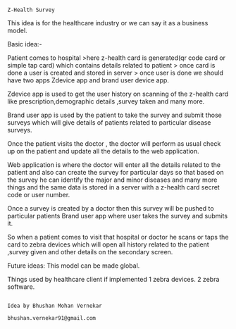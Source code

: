                                                                                      Z-Health Survey

This idea is for the healthcare industry or we can say it as a business model.

Basic idea:-

Patient comes to hospital >here z-health card is generated(qr code card or simple tap card) which contains details related to
patient > once card is done a user is created and stored in server > once user is done we should have two apps Zdevice app and brand user device app.

Zdevice app is used to get the user history on scanning of the z-health card like prescription,demographic details ,survey taken and many more.

Brand user app is used by the patient to take the survey and submit those surveys which will give details of patients related to particular disease surveys.

Once the patient visits the doctor , the doctor will perform as usual check up on the patient and update all the details to the web application.

Web application is where the doctor will enter all the details related to the patient and also can create the survey for particular days so that based on the survey he can identify the major and minor diseases and many more things and the same data is stored in a server with a z-health card secret code or user number.

Once a survey is created by a doctor then this survey will be pushed to particular patients  Brand user app where user takes the survey and submits it.

So when a patient comes to visit that hospital or doctor he scans or taps the card to zebra devices which will open all history related to the patient ,survey given and other details on the secondary screen.

Future ideas:
This model can be made global.

Things used by healthcare client if implemented
1 zebra devices.
2 zebra software.


                                                                                                                                                                Idea by Bhushan Mohan Vernekar
                                                                                                                                                                bhushan.vernekar91@gmail.com
